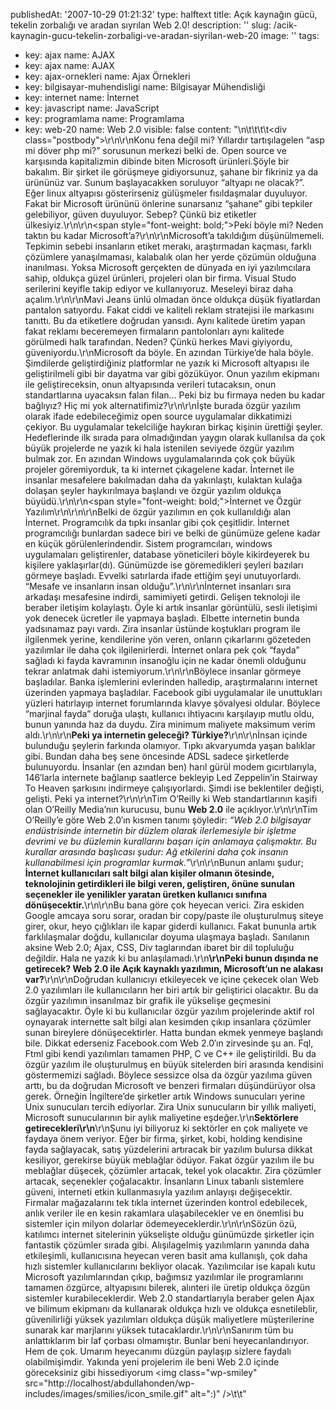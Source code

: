 publishedAt: '2007-10-29 01:21:32'
type: halftext
title: Açık kaynağın gücü, tekelin zorbalığı ve aradan sıyrılan Web 2.0!
description: ''
slug: /acik-kaynagin-gucu-tekelin-zorbaligi-ve-aradan-siyrilan-web-20
image: ''
tags:
  - key: ajax
    name: AJAX
  - key: ajax
    name: AJAX
  - key: ajax-ornekleri
    name: Ajax Örnekleri
  - key: bilgisayar-muhendisligi
    name: Bilgisayar Mühendisliği
  - key: internet
    name: İnternet
  - key: javascript
    name: JavaScript
  - key: programlama
    name: Programlama
  - key: web-20
    name: Web 2.0
visible: false
content: "\n\t\t\t\t<div class=\"postbody\">\r\n\r\nKonu fena değil mi? Yıllardır tartışılagelen “asp mi döver php mi?” sorusunun merkezi belki de. Open source ve karşısında kapitalizmin dibinde biten Microsoft ürünleri.Şöyle bir bakalım. Bir şirket ile görüşmeye gidiyorsunuz, şahane bir fikriniz ya da ürününüz var. Sunum başlayacakken soruluyor “altyapı ne olacak?”. Eğer linux altyapısı gösterirseniz gülüşmeler fısıldaşmalar duyuluyor. Fakat bir Microsoft ürününü önlerine sunarsanız “şahane” gibi tepkiler gelebiliyor, güven duyuluyor. Sebep? Çünkü biz etiketler ülkesiyiz.\r\n\r\n<span style=\"font-weight: bold;\">Peki böyle mi? Neden taktın bu kadar Microsoft’a?</span>\r\n\r\nMicrosoft’a takıldığım düşünülmemeli. Tepkimin sebebi insanların etiket merakı, araştırmadan kaçması, farklı çözümlere yanaşılmaması, kalabalık olan her yerde çözümün olduğuna inanılması. Yoksa Microsoft gerçekten de dünyada en iyi yazılımcılara sahip, oldukça güzel ürünleri, projeleri olan bir firma. Visual Studo serilerini keyifle takip ediyor ve kullanıyoruz. Meseleyi biraz daha açalım.\r\n\r\nMavi Jeans ünlü olmadan önce oldukça düşük fiyatlardan pantalon satıyordu. Fakat ciddi ve kaliteli reklam stratejisi ile markasını tanıttı. Bu da etiketlere doğrudan yansıdı. Aynı kalitede üretim yapan fakat reklamı beceremeyen firmaların pantolonları aynı kalitede görülmedi halk tarafından. Neden? Çünkü herkes Mavi giyiyordu, güveniyordu.\r\nMicrosoft da böyle. En azından Türkiye’de hala böyle. Şimdilerde geliştirdiğiniz platformlar ne yazık ki Microsoft altyapısı ile geliştirilmeli gibi bir dayatma var gibi gözüküyor. Onun yazılım ekipmanı ile geliştireceksin, onun altyapısında verileri tutacaksın, onun standartlarına uyacaksın falan filan… Peki biz bu firmaya neden bu kadar bağlıyız? Hiç mi yok alternatifimiz?\r\n\r\nİşte burada özgür yazılım olarak ifade edebileceğimiz open source uygulamalar dikkatimizi çekiyor. Bu uygulamalar tekelciliğe haykıran birkaç kişinin ürettiği şeyler. Hedeflerinde ilk sırada para olmadığından yaygın olarak kullanılsa da çok büyük projelerde ne yazık ki hala istenilen seviyede özgür yazılım bulmak zor. En azından Windows uygulamalarında çok çok büyük projeler göremiyorduk, ta ki internet çıkagelene kadar. İnternet ile insanlar mesafelere bakılmadan daha da yakınlaştı, kulaktan kulağa dolaşan şeyler haykırılmaya başlandı ve özgür yazılım oldukça büyüdü.\r\n\r\n<span style=\"font-weight: bold;\">İnternet ve Özgür Yazılım\r\n</span>\r\n\r\nBelki de özgür yazılımın en çok kullanıldığı alan İnternet. Programcılık da tıpkı insanlar gibi çok çeşitlidir. İnternet programcılığı bunlardan sadece biri ve belki de günümüze gelene kadar en küçük görülenlerindendir. Sistem programcıları, windows uygulamaları geliştirenler, database yöneticileri böyle kikirdeyerek bu kişilere yaklaşırlar(dı). Günümüzde ise göremedikleri şeyleri bazıları görmeye başladı. Evvelki satırlarda ifade ettiğim şeyi unutuyorlardı. “Mesafe ve insanların insan olduğu”.\r\n\r\nİnternet insanları sıra arkadaşı mesafesine indirdi, samimiyeti getirdi. Gelişen teknoloji ile beraber iletişim kolaylaştı. Öyle ki artık insanlar görüntülü, sesli iletişimi yok denecek ücretler ile yapmaya başladı. Elbette internetin bunda yadsınamaz payı vardı. Zira insanlar üstünde koştukları program ile ilgilenmek yerine, kendilerine yön veren, onların çıkarlarını gözeteden yazılımlar ile daha çok ilgilenirlerdi. İnternet onlara pek çok “fayda” sağladı ki fayda kavramının insanoğlu için ne kadar önemli olduğunu tekrar anlatmak dahi istemiyorum.\r\n\r\nBöylece insanlar görmeye başladılar. Banka işlemlerini evlerinden halledip, araştırmalarını internet üzerinden yapmaya başladılar. Facebook gibi uygulamalar ile unuttukları yüzleri hatırlayıp internet forumlarında klavye şövalyesi oldular. Böylece “marjinal fayda” doruğa ulaştı, kullanıcı ihtiyacını karşılayıp mutlu oldu, bunun yanında haz da duydu. Zira minimum maliyete maksimum verim aldı.\r\n\r\n<strong>Peki ya internetin geleceği? Türkiye?</strong>\r\n\r\nİnsan içinde bulunduğu şeylerin farkında olamıyor. Tıpkı akvaryumda yaşan balıklar gibi. Bundan daha beş sene öncesinde ADSL sadece şirketlerde bulunuyordu. İnsanlar (en azından ben) harıl gürül modem gıcırtılarıyla, 146′larla internete bağlanıp saatlerce bekleyip Led Zeppelin’in Stairway To Heaven şarkısını indirmeye çalışıyorlardı. Şimdi ise beklentiler değişti, gelişti. Peki ya internet?\r\n\r\nTim O’Reilly ki Web standartlarının kaşifi olan O’Reilly Media’nın kurucusu, bunu <strong>Web 2.0</strong> ile açıklıyor.\r\n\r\nTim O’Reilly’e göre Web 2.0′ın kısmen tanımı şöyledir: <em>“Web 2.0 bilgisayar endüstrisinde internetin bir düzlem olarak ilerlemesiyle bir işletme devrimi ve bu düzlemin kurallarını başarı için anlamaya çalışmaktır. Bu kurallar arasında başlıcası şudur: Ağ etkilerini daha çok insanın kullanabilmesi için programlar kurmak.”</em>\r\n\r\nBunun anlamı şudur; <strong>İnternet kullanıcıları salt bilgi alan kişiler olmanın ötesinde, teknolojinin getirdikleri ile bilgi veren, geliştiren, önüne sunulan seçenekler ile yenilikler yaratan üretken kullanıcı sınıfına dönüşecektir.</strong>\r\n\r\nBu bana göre çok heyecan verici. Zira eskiden Google amcaya soru sorar, oradan bir copy/paste ile oluşturulmuş siteye girer, okur, heyo çığlıkları ile kapar giderdi kullanıcı. Fakat bununla artık farklılaşmalar doğdu, kullanıcılar doyuma ulaşmaya başladı. Sanılanın aksine Web 2.0; Ajax, CSS, Div taglarından ibaret bir dil topluluğu değildir. Hala ne yazık ki bu anlaşılamadı.\r\n<strong>\r\nPeki bunun dışında ne getirecek? Web 2.0 ile Açık kaynaklı yazılımın, Microsoft’un ne alakası var?</strong>\r\n\r\nDoğrudan kullanıcıyı etkileyecek ve içine çekecek olan Web 2.0 yazılımları ile kullanıcıların her biri artık bir geliştirici olacaktır. Bu da özgür yazılımın insanılmaz bir grafik ile yükselişe geçmesini sağlayacaktır. Öyle ki bu kullanıcılar özgür yazılım projelerinde aktif rol oynayarak internette salt bilgi alan kesimden çıkıp insanlara çözümler sunan bireylere dönüşecektirler. Hatta bundan ekmek yenmeye başlandı bile. Dikkat ederseniz Facebook.com Web 2.0′ın zirvesinde şu an. Fql, Ftml gibi kendi yazılımları tamamen PHP, C ve C++ ile geliştirildi. Bu da özgür yazılım ile oluşturulmuş en büyük sitelerden biri arasında kendisini göstermemizi sağladı. Böylece sessizce olsa da özgür yazılıma güven arttı, bu da doğrudan Microsoft ve benzeri firmaları düşündürüyor olsa gerek. Örneğin İngiltere’de şirketler artık Windows sunucuları yerine Unix sunucuları tercih ediyorlar. Zira Unix sunucuların bir yıllık maliyeti, Microsoft sunucularının bir aylık maliyetine eşdeğer.\r\n<strong>Sektörlere getirecekleri\r\n</strong>\r\nŞunu iyi biliyoruz ki sektörler en çok maliyete ve faydaya önem veriyor. Eğer bir firma, şirket, kobi, holding kendisine fayda sağlayacak, satış yüzdelerini artıracak bir yazılım bulursa dikkat kesiliyor, gerekirse büyük meblağlar ödüyor. Fakat özgür yazılım ile bu meblağlar düşecek, çözümler artacak, tekel yok olacaktır. Zira çözümler artacak, seçenekler çoğalacaktır. İnsanların Linux tabanlı sistemlere güveni, interneti etkin kullanmasıyla yazılım anlayışı değişecektir. Firmalar mağazalarını tek tıkla internet üzerinden kontrol edebilecek, anlık veriler ile en kesin rakamlara ulaşabilecekler ve en önemlisi bu sistemler için milyon dolarlar ödemeyeceklerdir.\r\n\r\nSözün özü, katılımcı internet sitelerinin yükselişte olduğu günümüzde şirketler için fantastik çözümler sırada gibi. Alışılagelmiş yazılımların yanında daha etkileşimli, kullanıcısına heyecan veren basit ama kullanışlı, çok daha hızlı sistemler kullanıcılarını bekliyor olacak. Yazılımcılar ise kapalı kutu Microsoft yazılımlarından çıkıp, bağımsız yazılımlar ile programlarını tamamen özgürce, altyapısını bilerek, alınteri ile üretip oldukça özgün sistemler kurabileceklerdir. Web 2.0 standartlarıyla beraber gelen Ajax ve bilimum ekipmanı da kullanarak oldukça hızlı ve oldukça esnetileblir, güvenilirliği yüksek yazılımları oldukça düşük maliyetlere müşterilerine sunarak kar marjlarını yüksek tutacaklardır.\r\n\r\nSanırım tüm bu anlattıklarım bir laf çorbası olmamıştır. Bunlar beni heyecanlandırıyor. Hem de çok. Umarım heyecanımı düzgün paylaşıp sizlere faydalı olabilmişimdir. Yakında yeni projelerim ile beni Web 2.0 içinde göreceksiniz gibi hissediyorum <img class=\"wp-smiley\" src=\"http://localhost/abdullahonden/wp-includes/images/smilies/icon_smile.gif\" alt=\":)\" /></div>\t\t"

